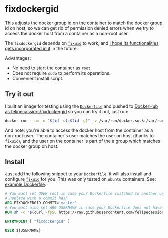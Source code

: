 # fixdockergid

This adjusts the docker group id on the container to match the docker group id on host, so we can get rid of permission denied errors when we try to access the docker host from a container as a non-root user.

The `fixdockergid` depends on [`fixuid`](https://github.com/boxboat/fixuid) to work, and [I hope its functionalities gets incorporated in it](https://github.com/boxboat/fixuid/issues/29) in the future.

Advantages:

- No need to start the container as `root`.
- Does not require `sudo` to perform its operations.
- Convenient install script.

## Try it out

I built an image for testing using the [`Dockerfile`](./Dockerfile) and pushed to [DockerHub as felipecassiors/fixdockergid](https://hub.docker.com/r/felipecassiors/fixdockergid) so you can try it out, just run:

```bash
docker run --rm -u "$(id -u):$(id -g)" -v /var/run/docker.sock:/var/run/docker.sock felipecassiors/fixdockergid docker run hello-world
```

And note: you're able to access the docker host from the container as a non-root user. The container's user matches the user on host (thanks to `fixuid`), and the user on the container is part of the a group which matches the docker group on host.

## Install

Just add the following snippet to your `Dockerfile`, it will also install and configure [`fixuid`](https://github.com/boxboat/fixuid) for you. This was only tested on `ubuntu` containers. See: [example.Dockerfile](./example.Dockerfile).

```Dockerfile
# You must set USER root in case your Dockerfile switched to another user before
# Replace with a commit hash
ARG FIXDOCKERGID_COMMIT='master'
# You must also set ARG USERNAME in case your Dockerfile does not have it already
RUN sh -c "$(curl -fsSL https://raw.githubusercontent.com/felipecassiors/fixdockergid/$FIXDOCKERGID_COMMIT/install.sh)"

ENTRYPOINT [ "fixdockergid" ]

USER ${USERNAME}
```
